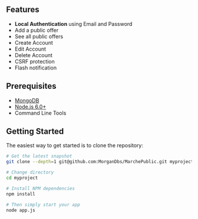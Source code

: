 Features
--------

- **Local Authentication** using Email and Password
- Add a public offer
- See all public offers
- Create Account
- Edit Account
- Delete Account
- CSRF protection
- Flash notification

Prerequisites
-------------

- [MongoDB](https://www.mongodb.org/downloads)
- [Node.js 6.0+](http://nodejs.org)
- Command Line Tools

Getting Started
---------------

The easiest way to get started is to clone the repository:

```bash
# Get the latest snapshot
git clone --depth=1 git@github.com:MorganDbs/MarchePublic.git myproject

# Change directory
cd myproject

# Install NPM dependencies
npm install

# Then simply start your app
node app.js
```
